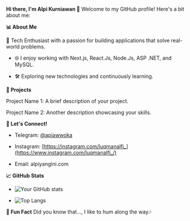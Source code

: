 **Hi there, I'm Alpi Kurniawan 👋**
Welcome to my GitHub profile! Here's a bit about me:



**📊 About Me**

🔧 Tech Enthusiast with a passion for building applications that solve real-world problems.

- 🌐 I enjoy working with Next.js, React.Js, Node.Js, ASP .NET, and MySQL.

- 🛠 Exploring new technologies and continuously learning.

**🎨 Projects**

Project Name 1: A brief description of your project.

Project Name 2: Another description showcasing your skills.

**💬 Let's Connect!**

- Telegram: [@apiawwoka](https://t.me/apiawwoka)

- Instagram: [https://instagram.com/luqmanalfi_](https://www.instagram.com/luqmanalfi_/)

- Email: alpiyangini.com

**📈 GitHub Stats**
- ![Your GitHub stats](https://github-readme-stats.vercel.app/api?username=alpiawo&show_icons=true&theme=radical)


- ![Top Langs](https://github-readme-stats.vercel.app/api/top-langs/?username=alpiawo&layout=compact&theme=radical)

**🔗 Fun Fact**
Did you know that..., I like to hum along the way🎶
